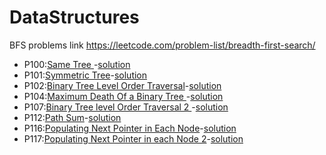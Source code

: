 # DataStructures
BFS problems link https://leetcode.com/problem-list/breadth-first-search/

* P100:[Same Tree ](Breadth_for_search-md/P100.md)-[solution](Breadth_for_search/P100.py)
* P101:[Symmetric Tree](Breadth_for_search-md/P101.md)-[solution](Breadth_for_search/P101.py)
* P102:[Binary Tree Level Order Traversal](Breadth_for_search-md/P102.md)-[solution](Breadth_for_search/P102.py)
* P104:[Maximum Death Of a Binary Tree ](Breadth_for_search-md/P104.md)-[solution](Breadth_for_search/P104.py)
* P107:[Binary Tree level Order Traversal 2 ](Breadth_for_search-md/P107.md)-[solution](Breadth_for_search/P107.py)
* P112:[Path Sum](Breadth_for_search-md/P112.md)-[solution](Breadth_for_search/P112.py)
* P116:[Populating Next Pointer in Each Node](Breadth_for_search-md/P116.md)-[solution](Breadth_for_search/P116.py)
* P117:[Populating Next Pointer in each Node 2](Breadth_for_search-md/P117.md)-[solution](Breadth_for_search/P117.py)